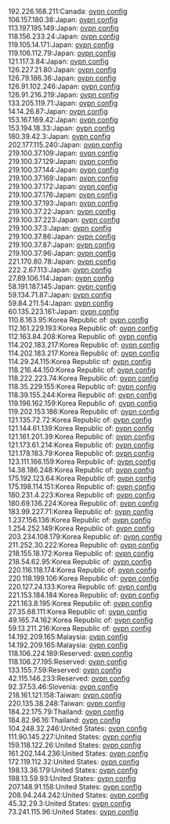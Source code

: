 192.226.168.211:Canada: [ovpn config](vpn/192_226_168_211.ovpn)  
106.157.180.38:Japan: [ovpn config](vpn/106_157_180_38.ovpn)  
113.197.195.149:Japan: [ovpn config](vpn/113_197_195_149.ovpn)  
118.156.233.24:Japan: [ovpn config](vpn/118_156_233_24.ovpn)  
119.105.14.171:Japan: [ovpn config](vpn/119_105_14_171.ovpn)  
119.106.112.79:Japan: [ovpn config](vpn/119_106_112_79.ovpn)  
121.117.3.84:Japan: [ovpn config](vpn/121_117_3_84.ovpn)  
126.227.21.80:Japan: [ovpn config](vpn/126_227_21_80.ovpn)  
126.79.186.36:Japan: [ovpn config](vpn/126_79_186_36.ovpn)  
126.91.102.246:Japan: [ovpn config](vpn/126_91_102_246.ovpn)  
126.91.216.219:Japan: [ovpn config](vpn/126_91_216_219.ovpn)  
133.205.119.71:Japan: [ovpn config](vpn/133_205_119_71.ovpn)  
14.14.26.87:Japan: [ovpn config](vpn/14_14_26_87.ovpn)  
153.167.169.42:Japan: [ovpn config](vpn/153_167_169_42.ovpn)  
153.194.18.33:Japan: [ovpn config](vpn/153_194_18_33.ovpn)  
180.39.42.3:Japan: [ovpn config](vpn/180_39_42_3.ovpn)  
202.177.115.240:Japan: [ovpn config](vpn/202_177_115_240.ovpn)  
219.100.37.109:Japan: [ovpn config](vpn/219_100_37_109.ovpn)  
219.100.37.129:Japan: [ovpn config](vpn/219_100_37_129.ovpn)  
219.100.37.144:Japan: [ovpn config](vpn/219_100_37_144.ovpn)  
219.100.37.169:Japan: [ovpn config](vpn/219_100_37_169.ovpn)  
219.100.37.172:Japan: [ovpn config](vpn/219_100_37_172.ovpn)  
219.100.37.176:Japan: [ovpn config](vpn/219_100_37_176.ovpn)  
219.100.37.193:Japan: [ovpn config](vpn/219_100_37_193.ovpn)  
219.100.37.22:Japan: [ovpn config](vpn/219_100_37_22.ovpn)  
219.100.37.223:Japan: [ovpn config](vpn/219_100_37_223.ovpn)  
219.100.37.3:Japan: [ovpn config](vpn/219_100_37_3.ovpn)  
219.100.37.86:Japan: [ovpn config](vpn/219_100_37_86.ovpn)  
219.100.37.87:Japan: [ovpn config](vpn/219_100_37_87.ovpn)  
219.100.37.96:Japan: [ovpn config](vpn/219_100_37_96.ovpn)  
221.170.80.78:Japan: [ovpn config](vpn/221_170_80_78.ovpn)  
222.2.67.113:Japan: [ovpn config](vpn/222_2_67_113.ovpn)  
27.89.106.114:Japan: [ovpn config](vpn/27_89_106_114.ovpn)  
58.191.187.145:Japan: [ovpn config](vpn/58_191_187_145.ovpn)  
59.134.71.87:Japan: [ovpn config](vpn/59_134_71_87.ovpn)  
59.84.211.54:Japan: [ovpn config](vpn/59_84_211_54.ovpn)  
60.135.223.161:Japan: [ovpn config](vpn/60_135_223_161.ovpn)  
110.8.163.95:Korea Republic of: [ovpn config](vpn/110_8_163_95.ovpn)  
112.161.229.193:Korea Republic of: [ovpn config](vpn/112_161_229_193.ovpn)  
112.163.84.208:Korea Republic of: [ovpn config](vpn/112_163_84_208.ovpn)  
114.202.183.217:Korea Republic of: [ovpn config](vpn/114_202_183_217.ovpn)  
114.202.183.217:Korea Republic of: [ovpn config](vpn/114_202_183_217.ovpn)  
114.29.24.115:Korea Republic of: [ovpn config](vpn/114_29_24_115.ovpn)  
118.216.44.150:Korea Republic of: [ovpn config](vpn/118_216_44_150.ovpn)  
118.222.223.74:Korea Republic of: [ovpn config](vpn/118_222_223_74.ovpn)  
118.35.229.155:Korea Republic of: [ovpn config](vpn/118_35_229_155.ovpn)  
118.39.155.244:Korea Republic of: [ovpn config](vpn/118_39_155_244.ovpn)  
119.196.162.159:Korea Republic of: [ovpn config](vpn/119_196_162_159.ovpn)  
119.202.153.186:Korea Republic of: [ovpn config](vpn/119_202_153_186.ovpn)  
121.135.72.72:Korea Republic of: [ovpn config](vpn/121_135_72_72.ovpn)  
121.144.61.139:Korea Republic of: [ovpn config](vpn/121_144_61_139.ovpn)  
121.161.201.39:Korea Republic of: [ovpn config](vpn/121_161_201_39.ovpn)  
121.173.61.214:Korea Republic of: [ovpn config](vpn/121_173_61_214.ovpn)  
121.178.183.79:Korea Republic of: [ovpn config](vpn/121_178_183_79.ovpn)  
123.111.166.159:Korea Republic of: [ovpn config](vpn/123_111_166_159.ovpn)  
14.38.186.248:Korea Republic of: [ovpn config](vpn/14_38_186_248.ovpn)  
175.192.123.64:Korea Republic of: [ovpn config](vpn/175_192_123_64.ovpn)  
175.198.114.151:Korea Republic of: [ovpn config](vpn/175_198_114_151.ovpn)  
180.231.4.223:Korea Republic of: [ovpn config](vpn/180_231_4_223.ovpn)  
180.69.136.224:Korea Republic of: [ovpn config](vpn/180_69_136_224.ovpn)  
183.99.227.71:Korea Republic of: [ovpn config](vpn/183_99_227_71.ovpn)  
1.237.156.136:Korea Republic of: [ovpn config](vpn/1_237_156_136.ovpn)  
1.254.252.149:Korea Republic of: [ovpn config](vpn/1_254_252_149.ovpn)  
203.234.108.179:Korea Republic of: [ovpn config](vpn/203_234_108_179.ovpn)  
211.252.30.222:Korea Republic of: [ovpn config](vpn/211_252_30_222.ovpn)  
218.155.18.172:Korea Republic of: [ovpn config](vpn/218_155_18_172.ovpn)  
218.54.62.95:Korea Republic of: [ovpn config](vpn/218_54_62_95.ovpn)  
220.116.118.174:Korea Republic of: [ovpn config](vpn/220_116_118_174.ovpn)  
220.118.199.106:Korea Republic of: [ovpn config](vpn/220_118_199_106.ovpn)  
220.127.24.133:Korea Republic of: [ovpn config](vpn/220_127_24_133.ovpn)  
221.153.184.184:Korea Republic of: [ovpn config](vpn/221_153_184_184.ovpn)  
221.163.8.195:Korea Republic of: [ovpn config](vpn/221_163_8_195.ovpn)  
27.35.68.111:Korea Republic of: [ovpn config](vpn/27_35_68_111.ovpn)  
49.165.74.162:Korea Republic of: [ovpn config](vpn/49_165_74_162.ovpn)  
59.13.211.216:Korea Republic of: [ovpn config](vpn/59_13_211_216.ovpn)  
14.192.209.165:Malaysia: [ovpn config](vpn/14_192_209_165.ovpn)  
14.192.209.165:Malaysia: [ovpn config](vpn/14_192_209_165.ovpn)  
118.106.224.189:Reserved: [ovpn config](vpn/118_106_224_189.ovpn)  
118.106.27.195:Reserved: [ovpn config](vpn/118_106_27_195.ovpn)  
133.155.7.59:Reserved: [ovpn config](vpn/133_155_7_59.ovpn)  
42.115.146.233:Reserved: [ovpn config](vpn/42_115_146_233.ovpn)  
92.37.53.46:Slovenia: [ovpn config](vpn/92_37_53_46.ovpn)  
218.161.121.158:Taiwan: [ovpn config](vpn/218_161_121_158.ovpn)  
220.135.38.248:Taiwan: [ovpn config](vpn/220_135_38_248.ovpn)  
184.22.175.79:Thailand: [ovpn config](vpn/184_22_175_79.ovpn)  
184.82.96.16:Thailand: [ovpn config](vpn/184_82_96_16.ovpn)  
104.248.32.246:United States: [ovpn config](vpn/104_248_32_246.ovpn)  
111.90.145.227:United States: [ovpn config](vpn/111_90_145_227.ovpn)  
159.118.122.26:United States: [ovpn config](vpn/159_118_122_26.ovpn)  
161.202.144.236:United States: [ovpn config](vpn/161_202_144_236.ovpn)  
172.119.112.32:United States: [ovpn config](vpn/172_119_112_32.ovpn)  
198.13.36.179:United States: [ovpn config](vpn/198_13_36_179.ovpn)  
198.13.59.93:United States: [ovpn config](vpn/198_13_59_93.ovpn)  
207.148.91.158:United States: [ovpn config](vpn/207_148_91_158.ovpn)  
208.94.244.242:United States: [ovpn config](vpn/208_94_244_242.ovpn)  
45.32.29.3:United States: [ovpn config](vpn/45_32_29_3.ovpn)  
73.241.115.96:United States: [ovpn config](vpn/73_241_115_96.ovpn)  
